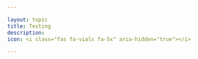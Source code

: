 ```yaml
---

layout: topic
title: Testing
description:
icon: <i class="fas fa-vials fa-5x" aria-hidden="true"></i>

---
```

